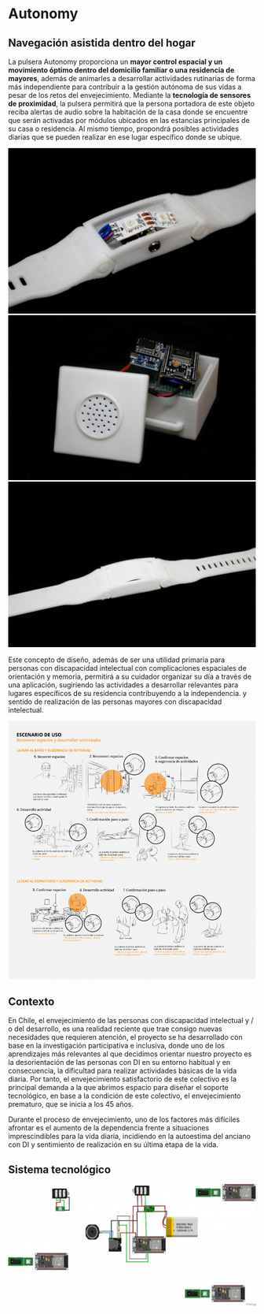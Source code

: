 # Autonomy
## Navegación asistida dentro del hogar

La pulsera Autonomy proporciona un **mayor control espacial y un movimiento óptimo dentro del domicilio familiar o una residencia de mayores**, además de animarles a desarrollar actividades rutinarias de forma más independiente para contribuir a la gestión autónoma de sus vidas a pesar de los retos del envejecimiento. Mediante la **tecnología de sensores de proximidad**, la pulsera permitirá que la persona portadora de este objeto reciba alertas de audio sobre la habitación de la casa donde se encuentre que serán activadas por módulos ubicados en las estancias principales de su casa o residencia. Al mismo tiempo, propondrá posibles actividades diarias que se pueden realizar en ese lugar específico donde se ubique.

![Pulsera Autonomy](img/autonomy1.jpg)
![Pulsera Autonomy](img/autonomy2.jpg)
![Pulsera Autonomy](img/autonomy3.jpg)

Este concepto de diseño, además de ser una utilidad primaria para personas con discapacidad intelectual con complicaciones espaciales de orientación y memoria, permitirá a su cuidador organizar su día a través de una aplicación, sugiriendo las actividades a desarrollar relevantes para lugares específicos de su residencia contribuyendo a la independencia. y sentido de realización de las personas mayores con discapacidad intelectual.

![](https://github.com/accesibilidad-inclusion/autonomy/blob/gh-pages/img/escenariodeuso_autonomy.jpg)

## Contexto
En Chile, el envejecimiento de las personas con discapacidad intelectual y / o del desarrollo, es una realidad reciente que trae consigo nuevas necesidades que requieren atención, el proyecto se ha desarrollado con base en la investigación participativa e inclusiva, donde uno de los aprendizajes más relevantes al que decidimos orientar nuestro proyecto es la desorientación de las personas con DI en su entorno habitual y en consecuencia, la dificultad para realizar actividades básicas de la vida diaria. Por tanto, el envejecimiento satisfactorio de este colectivo es la principal demanda a la que abrimos espacio para diseñar el soporte tecnológico, en base a la condición de este colectivo, el envejecimiento prematuro, que se inicia a los 45 años. 

Durante el proceso de envejecimiento, uno de los factores más difíciles afrontar es el aumento de la dependencia frente a situaciones imprescindibles para la vida diaria, incidiendo en la autoestima del anciano con DI y sentimiento de realización en su última etapa de la vida.

## Sistema tecnológico
![](https://github.com/accesibilidad-inclusion/autonomy/blob/gh-pages/img/sistema_tecnologico.jpg)


